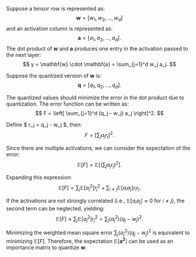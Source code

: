 Suppose a tensor row is represented as:
$$ \mathbf{w} = [w_1, w_2, \ldots, w_d] $$
and an activation column is represented as:
$$ \mathbf{a} = [a_1, a_2, \ldots, a_d].  $$
The dot product of $\mathbf{w}$ and $\mathbf{a}$ produces one entry in the activation passed to the next layer:
$$ y = \mathbf{w} \cdot \mathbf{a} = \sum_{j=1}^d w_j a_j.  $$

Suppose the quantized version of $\mathbf{w}$ is:
$$ \mathbf{q} = [q_1, q_2, \ldots, q_d].  $$

The quantized values should minimize the error in the dot product due to quantization. The error function can be written as:
$$ F = \left[ \sum_{j=1}^d (q_j - w_j) a_j \right]^2.  $$

Define $ r_j = q_j - w_j $, then:
$$ F = \left[\sum_j a_j r_j\right]^2.  $$

Since there are multiple activations, we can consider the expectation of the error:
$$ \mathbb{E}[F] = \mathbb{E}\left[\left(\sum_j a_j r_j\right)^2\right].  $$

Expanding this expression:
$$ \mathbb{E}[F] = \sum_j \mathbb{E}[a_j^2] r_j^2 + \sum_{i \neq j} \mathbb{E}[a_i a_j] r_i r_j.  $$

If the activations are not strongly correlated (i.e., $\mathbb{E}[a_i a_j] \approx 0$ for $i \neq j$), the second term can be neglected, yielding:
$$ \mathbb{E}[F] \approx \sum_j \mathbb{E}[a_j^2] r_j^2 = \sum_j \langle a_j^2 \rangle (q_j - w_j)^2.  $$

Minimizing the weighted mean square error $\sum_j \langle a_j^2 \rangle (q_j - w_j)^2$ is equivalent to minimizing $\mathbb{E}[F]$. Therefore, the expectation $\mathbb{E}[\mathbf{a^2}]$ can be used as an importance matrix to quantize $\mathbf{w}$.
